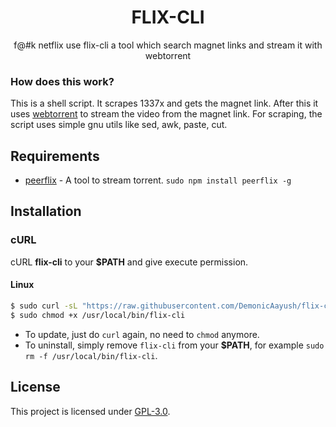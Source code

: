 <h1 align="center">FLIX-CLI</h1>
<p align="center">f@#k netflix use flix-cli a tool which search magnet links and stream it with webtorrent</p>

### How does this work?

This is a shell script. It scrapes 1337x and gets the magnet link.
After this it uses [webtorrent](https://github.com/mafintosh/peerflix) to stream the video from the magnet link.
For scraping, the script uses simple gnu utils like sed, awk, paste, cut.

## Requirements

* [peerflix](https://github.com/mafintosh/peerflix) - A tool to stream torrent. `sudo npm install peerflix -g`

## Installation

### cURL
cURL **flix-cli** to your **$PATH** and give execute permission.

#### Linux

```sh
$ sudo curl -sL "https://raw.githubusercontent.com/DemonicAayush/flix-cli/master/flix-cli" -o /usr/local/bin/flix-cli
$ sudo chmod +x /usr/local/bin/flix-cli 
```

- To update, just do `curl` again, no need to `chmod` anymore.
- To uninstall, simply remove `flix-cli` from your **$PATH**, for example `sudo rm -f /usr/local/bin/flix-cli`.

## License
This project is licensed under [GPL-3.0](https://raw.githubusercontent.com/Illumina/licenses/master/gpl-3.0.txt).

